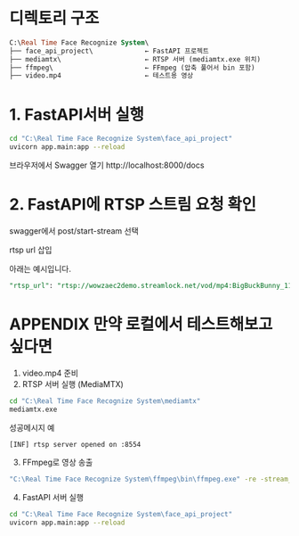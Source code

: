 # 디렉토리 구조

```sql
C:\Real Time Face Recognize System\
├── face_api_project\             ← FastAPI 프로젝트
├── mediamtx\                     ← RTSP 서버 (mediamtx.exe 위치)
├── ffmpeg\                       ← FFmpeg (압축 풀어서 bin 포함)
├── video.mp4                     ← 테스트용 영상
```


# 1. FastAPI서버 실행
```bash
cd "C:\Real Time Face Recognize System\face_api_project"
uvicorn app.main:app --reload
```

브라우저에서 Swagger 열기
http://localhost:8000/docs

# 2. FastAPI에 RTSP 스트림 요청 확인

swagger에서 post/start-stream 선택

rtsp url 삽입

아래는 예시입니다.

```sql
"rtsp_url": "rtsp://wowzaec2demo.streamlock.net/vod/mp4:BigBuckBunny_115k.mov"
```

# APPENDIX 만약 로컬에서 테스트해보고 싶다면
1. video.mp4 준비
2. RTSP 서버 실행 (MediaMTX)
```bash
cd "C:\Real Time Face Recognize System\mediamtx"
mediamtx.exe
```

성공메시지 예
```bash
[INF] rtsp server opened on :8554
```

3.  FFmpeg로 영상 송출
```bash
"C:\Real Time Face Recognize System\ffmpeg\bin\ffmpeg.exe" -re -stream_loop -1 -i "C:\Real Time Face Recognize System\video.mp4" -c copy -f rtsp rtsp://localhost:8554/mystream
```

4. FastAPI 서버 실행
```bash
cd "C:\Real Time Face Recognize System\face_api_project"
uvicorn app.main:app --reload
```